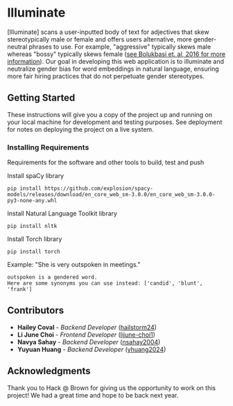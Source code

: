 # Illuminate

[Illuminate] scans a user-inputted body of text for adjectives that skew stereotypically male or female and offers users alternative, more gender-neutral phrases to use. For example, "aggressive" typically skews male whereas "bossy" typically skews female ([see Bolukbasi et. al, 2016 for more information](https://arxiv.org/pdf/1607.06520)). Our goal in developing this web application is to illuminate and neutralize gender bias for word embeddings in natural language, ensuring more fair hiring practices that do not perpetuate gender stereotypes.

## Getting Started

These instructions will give you a copy of the project up and running on
your local machine for development and testing purposes. See deployment
for notes on deploying the project on a live system.

### Installing Requirements

Requirements for the software and other tools to build, test and push 

Install spaCy library

    pip install https://github.com/explosion/spacy-models/releases/download/en_core_web_sm-3.0.0/en_core_web_sm-3.0.0-py3-none-any.whl

Install Natural Language Toolkit library

    pip install nltk

Install Torch library

    pip install torch

Example: "She is very outspoken in meetings."

    outspoken is a gendered word.
    Here are some synonyms you can use instead: ['candid', 'blunt', 'frank']
    
## Contributors

  - **Hailey Coval** - *Backend Developer*
    ([hailstorm24](https://github.com/hailstorm24))
  - **Li June Choi** - *Frontend Developer*
    ([lijune-choi1](https://github.com/lijune-choi1))
  - **Navya Sahay** - *Backend Developer*
    ([nsahay2004](https://github.com/nsahay2004))
  - **Yuyuan Huang** - *Backend Developer*
    ([yhuang2024](https://github.com/yhuang2024))

## Acknowledgments

Thank you to Hack @ Brown for giving us the opportunity to work on this project! We had a great time and hope to be back next year.
